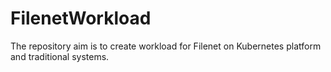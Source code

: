 # FilenetWorkload
The repository aim is to create workload for Filenet on Kubernetes platform and traditional systems. 
